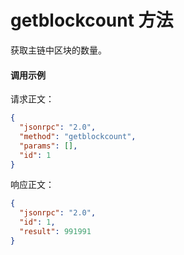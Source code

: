 # getblockcount 方法

获取主链中区块的数量。

#### 调用示例

请求正文：

```json
{
  "jsonrpc": "2.0",
  "method": "getblockcount",
  "params": [],
  "id": 1
}
```

响应正文：

```json
{
  "jsonrpc": "2.0",
  "id": 1,
  "result": 991991
}
```

